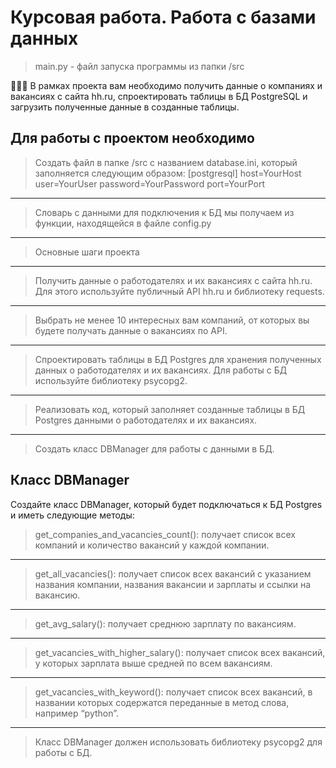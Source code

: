 # Курсовая работа. Работа с базами данных 
>main.py - файл запуска программы из папки /src

🧑🏻‍💻 В рамках проекта вам необходимо получить данные о компаниях и вакансиях с сайта hh.ru, спроектировать таблицы в БД PostgreSQL и загрузить полученные данные в созданные таблицы.

## Для работы с проектом необходимо
>Создать файл в папке /src с названием database.ini, который заполняется следующим образом: [postgresql] host=YourHost user=YourUser password=YourPassword port=YourPort
____________________________________________________________________________________________________________________________________________________________
>Словарь с данными для подключения к БД мы получаем из функции, находящейся в файле config.py
____________________________________________________________________________________________________________________________________________________________
>Основные шаги проекта
____________________________________________________________________________________________________________________________________________________________
>Получить данные о работодателях и их вакансиях с сайта hh.ru. Для этого используйте публичный API hh.ru и библиотеку requests.
____________________________________________________________________________________________________________________________________________________________
>Выбрать не менее 10 интересных вам компаний, от которых вы будете получать данные о вакансиях по API.
____________________________________________________________________________________________________________________________________________________________
>Спроектировать таблицы в БД Postgres для хранения полученных данных о работодателях и их вакансиях. Для работы с БД используйте библиотеку psycopg2.
____________________________________________________________________________________________________________________________________________________________
>Реализовать код, который заполняет созданные таблицы в БД Postgres данными о работодателях и их вакансиях.
____________________________________________________________________________________________________________________________________________________________
>Создать класс DBManager для работы с данными в БД.

## Класс DBManager
Создайте класс DBManager, который будет подключаться к БД Postgres и иметь следующие методы:

>get_companies_and_vacancies_count(): получает список всех компаний и количество вакансий у каждой компании.
____________________________________________________________________________________________________________________________________________________________
>get_all_vacancies(): получает список всех вакансий с указанием названия компании, названия вакансии и зарплаты и ссылки на вакансию.
____________________________________________________________________________________________________________________________________________________________
>get_avg_salary(): получает среднюю зарплату по вакансиям.
____________________________________________________________________________________________________________________________________________________________
>get_vacancies_with_higher_salary(): получает список всех вакансий, у которых зарплата выше средней по всем вакансиям.
____________________________________________________________________________________________________________________________________________________________
>get_vacancies_with_keyword(): получает список всех вакансий, в названии которых содержатся переданные в метод слова, например “python”.
____________________________________________________________________________________________________________________________________________________________
>Класс DBManager должен использовать библиотеку psycopg2 для работы с БД.